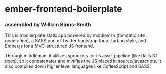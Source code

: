 ember-frontend-boilerplate
====================
### assembled by William Binns-Smith


This is a boilerplate static app powered by middleman (for static site generation), a SASS port of Twitter bootstrap for a starting style, and Ember.js for a MVC-structured JS frontend.

Through middleman, it utilizes sprockets for its asset pipeline (like Rails 3.1 does), so it concatenates and minifies the JS placed in source/javascripts. It also compiles down higher level languages like CoffeeScript and SASS.